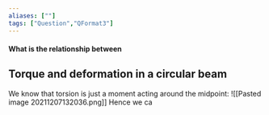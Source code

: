 ```yaml
---
aliases: [""]
tags: ["Question","QFormat3"]
---
```


#### What is the relationship between
## Torque and deformation in a circular beam

We know that torsion is just a moment acting around the midpoint:
![[Pasted image 20211207132036.png]]
Hence we ca